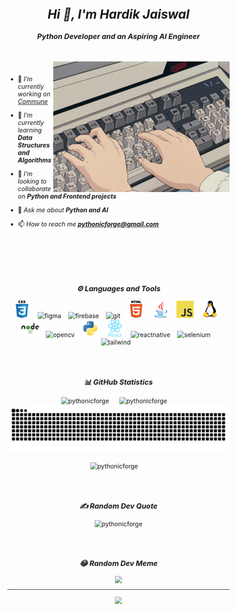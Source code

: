 _<h1 align="center">Hi 👋, I'm Hardik Jaiswal</h1>_
_<h3 align="center">Python Developer and an Aspiring AI Engineer</h3>_
<br>

<div>
<img src="coding.gif" alt="pythonicforge"  align="right" width="400px"/>
<br>
  
- 🔭 _I’m currently working on [Commune](https://github.com/pythonicforge/Commune)_

- 🌱 _I’m currently learning **Data Structures and Algorithms**_

- 👯 _I’m looking to collaborate on **Python and Frontend projects**_

- 💬 _Ask me about **Python and AI**_

- 📫 _How to reach me **pythonicforge@gmail.com**_
</div

<br><br><br><br><br>

_<h3 align="center" >⚙️ Languages and Tools</h3>_
<div align="center">
<img src="https://raw.githubusercontent.com/devicons/devicon/master/icons/css3/css3-original-wordmark.svg" alt="css3" width="40" height="40"/> 
  &nbsp;&nbsp;
<img src="https://www.vectorlogo.zone/logos/figma/figma-icon.svg" alt="figma" width="40" height="40"/> 
  &nbsp;&nbsp;
<img src="https://www.vectorlogo.zone/logos/firebase/firebase-icon.svg" alt="firebase" width="40" height="40"/>
  &nbsp;&nbsp;
<img src="https://www.vectorlogo.zone/logos/git-scm/git-scm-icon.svg" alt="git" width="40" height="40"/> 
  &nbsp;&nbsp;
<img src="https://raw.githubusercontent.com/devicons/devicon/master/icons/html5/html5-original-wordmark.svg" alt="html5" width="40" height="40"/> 
  &nbsp;&nbsp;
<img src="https://raw.githubusercontent.com/devicons/devicon/master/icons/java/java-original.svg" alt="java" width="40" height="40"/>
  &nbsp;&nbsp;
<img src="https://raw.githubusercontent.com/devicons/devicon/master/icons/javascript/javascript-original.svg" alt="javascript" width="40" height="40"/>
  &nbsp;&nbsp;
<img src="https://raw.githubusercontent.com/devicons/devicon/master/icons/linux/linux-original.svg" alt="linux" width="40" height="40"/>
  &nbsp;&nbsp;
<img src="https://raw.githubusercontent.com/devicons/devicon/master/icons/nodejs/nodejs-original-wordmark.svg" alt="nodejs" width="40" height="40"/>
  &nbsp;&nbsp;
<img src="https://www.vectorlogo.zone/logos/opencv/opencv-icon.svg" alt="opencv" width="40" height="40"/>
  &nbsp;&nbsp;
<img src="https://raw.githubusercontent.com/devicons/devicon/master/icons/python/python-original.svg" alt="python" width="40" height="40"/> 
  &nbsp;&nbsp;
<img src="https://raw.githubusercontent.com/devicons/devicon/master/icons/react/react-original-wordmark.svg" alt="react" width="40" height="40"/>
  &nbsp;&nbsp;
<img src="https://reactnative.dev/img/header_logo.svg" alt="reactnative" width="40" height="40"/> 
  &nbsp;&nbsp;
<img src="https://raw.githubusercontent.com/detain/svg-logos/780f25886640cef088af994181646db2f6b1a3f8/svg/selenium-logo.svg" alt="selenium" width="40" height="40"/> 
  &nbsp;&nbsp;
<img src="https://www.vectorlogo.zone/logos/tailwindcss/tailwindcss-icon.svg" alt="tailwind" width="40" height="40"/>
  &nbsp;&nbsp;
</div>

<br><br>

_<h3 align="center">📊 GitHub Statistics</h3>_

  <div align="center">
<img align="center" height="170" src="https://github-readme-stats.vercel.app/api/top-langs/?username=pythonicforge&theme=radical&hide_border=true&include_all_commits=true&count_private=true&layout=compact" alt="pythonicforge" />
  &nbsp;&nbsp;&nbsp;&nbsp;
<img align="center" height="170" src="https://github-readme-stats.vercel.app/api?username=pythonicforge&theme=radical&hide_border=true&include_all_commits=true&count_private=true" alt="pythonicforge" />
  &nbsp;&nbsp;&nbsp;&nbsp;
  </div>
<div align="center">
<picture align="center">
  <source media="(prefers-color-scheme: dark)" srcset="https://github.com/pythonicforge/pythonicforge/blob/output/github-contribution-grid-snake-dark.svg" />
  <source media="(prefers-color-scheme: light)" srcset="https://github.com/pythonicforge/pythonicforge/blob/output/github-contribution-grid-snake.svg" />
  <img alt="github-snake" src="https://github.com/pythonicforge/pythonicforge/blob/output/github-contribution-grid-snake.svg" />
</picture>
</div>
<br>
<div align="center">
<img align="center" height="170" src="https://github-readme-streak-stats.herokuapp.com/?user=pythonicforge&theme=radical&hide_border=true" alt="pythonicforge" />
  &nbsp;&nbsp;&nbsp;&nbsp;
</div>

<br><br>

_<h3 align="center">✍️ Random Dev Quote</h3>_
<div align="center">
<img  src="https://quotes-github-readme.vercel.app/api?type=horizontal&theme=radical" alt="pythonicforge" />
</div>

<br><br>

_<h3 align="center">😂 Random Dev Meme</h3>_
<div align="center">
<img src='https://memer-new.vercel.app/' style="height: 400px;" align="center"/>
</div>

---
<div align="center">
<img src='https://visitcount.itsvg.in/api?id=pythonicforge&icon=0&color=0)](https://visitcount.itsvg.in' align="center"/>
</div>

<!-- Proudly created with GPRM ( https://gprm.itsvg.in ) -->
